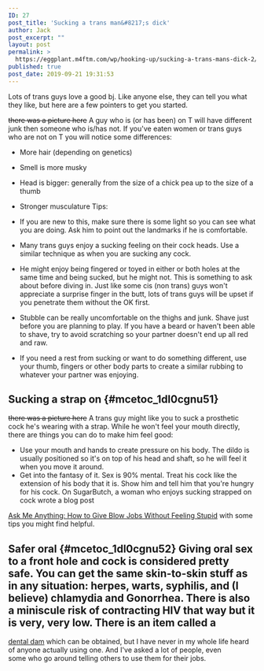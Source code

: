 ```yaml
---
ID: 27
post_title: 'Sucking a trans man&#8217;s dick'
author: Jack
post_excerpt: ""
layout: post
permalink: >
  https://eggplant.m4ftm.com/wp/hooking-up/sucking-a-trans-mans-dick-2/
published: true
post_date: 2019-09-21 19:31:53
---
```

<p id="mcetoc_1dl0cgnu50">
  Lots of trans guys love a good bj. Like anyone else, they can tell you what they like, but here are a few pointers to get you started.
</p>

<del>there was a picture here</del> A guy who is (or has been) on T will have different junk then someone who is/has not. If you've eaten women or trans guys who are not on T you will notice some differences: 
*   More hair (depending on genetics)
*   Smell is more musky
*   Head is bigger: generally from the size of a chick pea up to the size of a thumb
*   Stronger musculature Tips: 

*   If you are new to this, make sure there is some light so you can see what you are doing. Ask him to point out the landmarks if he is comfortable.
*   Many trans guys enjoy a sucking feeling on their cock heads. Use a similar technique as when you are sucking any cock.
*   He might enjoy being fingered or toyed in either or both holes at the same time and being sucked, but he might not. This is something to ask about before diving in. Just like some cis (non trans) guys won't appreciate a surprise finger in the butt, lots of trans guys will be upset if you penetrate them without the OK first.
*   Stubble can be really uncomfortable on the thighs and junk. Shave just before you are planning to play. If you have a beard or haven't been able to shave, try to avoid scratching so your partner doesn't end up all red and raw.
*   If you need a rest from sucking or want to do something different, use your thumb, fingers or other body parts to create a similar rubbing to whatever your partner was enjoying.

## Sucking a strap on {#mcetoc_1dl0cgnu51}

<del>there was a picture here</del> A trans guy might like you to suck a prosthetic cock he's wearing with a strap. While he won't feel your mouth directly, there are things you can do to make him feel good: 
*   Use your mouth and hands to create pressure on his body. The dildo is usually positioned so it's on top of his head and shaft, so he will feel it when you move it around.
*   Get into the fantasy of it. Sex is 90% mental. Treat his cock like the extension of his body that it is. Show him and tell him that you're hungry for his cock. On SugarButch, a woman who enjoys sucking strapped on cock wrote a blog post 

[Ask Me Anything: How to Give Blow Jobs Without Feeling Stupid][1] with some tips you might find helpful. 
## Safer oral {#mcetoc_1dl0cgnu52} Giving oral sex to a front hole and cock is considered pretty safe. You can get the same skin-to-skin stuff as in any situation: herpes, warts, syphilis, and (I believe) chlamydia and Gonorrhea. There is also a miniscule risk of contracting HIV that way but it is very, very low. There is an item called a 

[dental dam][2] which can be obtained, but I have never in my whole life heard of anyone actually using one. And I've asked a lot of people, even some who go around telling others to use them for their jobs.

 [1]: http://www.sugarbutch.net/2011/08/ask-me-anything-how-to-give-blow-jobs-without-feeling-stupid/
 [2]: http://meatincorporated.blogspot.ca/2007/10/1024-dental-dam-awareness-day.html